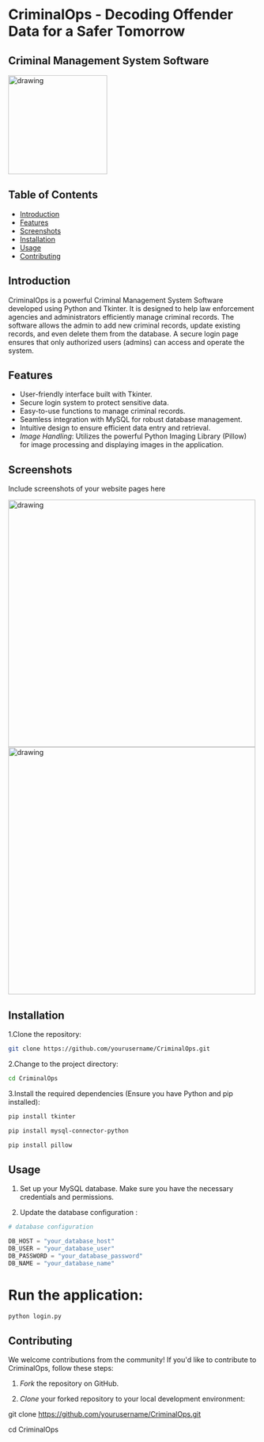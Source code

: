 # CriminalOps - Decoding Offender Data for a Safer Tomorrow
##  Criminal Management System Software
<p float="left">
<img src="https://github.com/AnkitSingh-16/CriminalOps/blob/master/images/ncr_logo.jpeg" alt="drawing" width="200" height="200">
</p>

## Table of Contents
- [Introduction](#introduction)
- [Features](#features)
- [Screenshots](#screenshots)
- [Installation](#installation)
- [Usage](#usage)
- [Contributing](#contributing)

## Introduction

CriminalOps is a powerful Criminal Management System Software developed using Python and Tkinter. It is designed to help law enforcement agencies and administrators efficiently manage criminal records. The software allows the admin to add new criminal records, update existing records, and even delete them from the database. A secure login page ensures that only authorized users (admins) can access and operate the system.

## Features

- User-friendly interface built with Tkinter.
- Secure login system to protect sensitive data.
- Easy-to-use functions to manage criminal records.
- Seamless integration with MySQL for robust database management.
- Intuitive design to ensure efficient data entry and retrieval.
- *Image Handling*: Utilizes the powerful Python Imaging Library (Pillow) for image processing and displaying images in the application.

## Screenshots

Include screenshots of your website pages here
<p float="left">
<img src="https://github.com/AnkitSingh-16/CriminalOps/blob/master/images/login.png" alt="drawing" width="500" height="500">
<img src="https://github.com/AnkitSingh-16/CriminalOps/blob/master/images/main.png.png" alt="drawing" width="500" height="500">
</p>

## Installation

1.Clone the repository:
``` bash
git clone https://github.com/yourusername/CriminalOps.git
```

2.Change to the project directory:

``` bash
cd CriminalOps
```

3.Install the required dependencies (Ensure you have Python and pip installed):

``` bash
pip install tkinter
```

``` bash
pip install mysql-connector-python
```

``` bash
pip install pillow
```

## Usage

1. Set up your MySQL database. Make sure you have the necessary credentials and permissions.

2. Update the database configuration :

```python
# database configuration

DB_HOST = "your_database_host"
DB_USER = "your_database_user"
DB_PASSWORD = "your_database_password"
DB_NAME = "your_database_name"

```
# Run the application:
``` bash
python login.py
```

## Contributing

We welcome contributions from the community! If you'd like to contribute to CriminalOps, follow these steps:

1. *Fork* the repository on GitHub.

2. *Clone* your forked repository to your local development environment:


git clone https://github.com/yourusername/CriminalOps.git


cd CriminalOps
